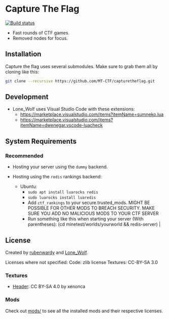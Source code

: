 # Capture The Flag

[![Build status](https://github.com/MT-CTF/capturetheflag/workflows/build/badge.svg)](https://github.com/MT-CTF/capturetheflag/actions)

* Fast rounds of CTF games.
* Removed nodes for focus.

## Installation

Capture the flag uses several submodules. Make sure to grab them all by cloning like this:

```sh
git clone --recursive https://github.com/MT-CTF/capturetheflag.git
```

## Development

* Lone_Wolf uses Visual Studio Code with these extensions:
  * https://marketplace.visualstudio.com/items?itemName=sumneko.lua
  * https://marketplace.visualstudio.com/items?itemName=dwenegar.vscode-luacheck

## System Requirements

### Recommended

* Hosting your server using the `dummy` backend.

* Hosting using the `redis` rankings backend:
  * Ubuntu:
    * `sudo apt install luarocks redis`
    * `sudo luarocks install luaredis`
    * Add `ctf_rankings` to your secure.trusted_mods. MIGHT BE POSSIBLE FOR OTHER MODS TO BREACH SECURITY. MAKE SURE YOU ADD NO MALICIOUS MODS TO YOUR CTF SERVER
    * Run something like this when starting your server (With parentheses): (cd minetest/worlds/yourworld && redis-server) | <command to launch your minetest server>

## License

Created by [rubenwardy](https://rubenwardy.com/) and [Lone_Wolf](https://github.com/LoneWolfHT).

Licenses where not specified:
Code: zlib license
Textures: CC-BY-SA 3.0

### Textures

* [Header](menu/header.png): CC BY-SA 4.0 by xenonca

### Mods

Check out [mods/](mods/) to see all the installed mods and their respective licenses.
